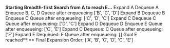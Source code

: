 **Starting Breadth-first Search from A to reach E...**
Expand A
Dequeue A
Enqueue B, C, D
Queue after enqueueing ['B', 'C', 'D']
Expand B
Dequeue B
Enqueue C
Queue after enqueueing: ['C', 'D', 'C']
Expand C
Dequeue C
Queue after enqueueing: ['D', 'C']
Expand D
Dequeue D
Enqueue E
Queue after enqueueing: ['C', 'E']
Expand C
Dequeue: C
Queue after enqueueing: ['E']
Expand E
Dequeued: E
Queue after enqueueing: []
Goal E reached**!**
Final Expansion Order: ['A', 'B', 'C', 'D', 'C', 'E']
